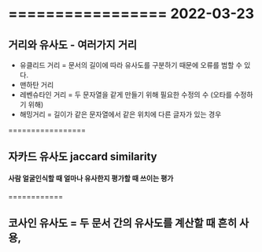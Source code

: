 =================
2022-03-23
=================

## 거리와 유사도 - 여러가지 거리  

* 유클리드 거리 = 문서의 길이에 따라 유사도를 구분하기 때문에 오류를 범할 수 있다. 
* 맨하탄 거리 
* 레벤슈타인 거리 = 두 문자열을 같게 만들기 위해 필요한 수정의 수 (오타를 수정하기 위해) 
* 해밍거리 = 길이가 같은 문자열에서 같은 위치에 다른 글자가 있는 경우  

=================
## 자카드 유사도 jaccard similarity
#### 사람 얼굴인식할 때 얼마나 유사한지 평가할 때 쓰이는 평가

============
## 코사인 유사도 = 두 문서 간의 유사도를 계산할 때 흔히 사용, 